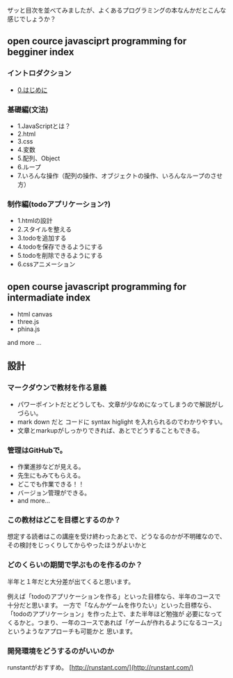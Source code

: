 ザッと目次を並べてみましたが、よくあるプログラミングの本なんかだとこんな感じでしょうか？

## open cource javasciprt programming for begginer index

### イントロダクション

- [0.はじめに](/begginer/00.md)

### 基礎編(文法)

- 1.JavaScriptとは？
- 2.html
- 3.css
- 4.変数
- 5.配列、Object
- 6.ループ
- 7.いろんな操作（配列の操作、オブジェクトの操作、いろんなループのさせ方）

### 制作編(todoアプリケーション?)

- 1.htmlの設計
- 2.スタイルを整える
- 3.todoを追加する
- 4.todoを保存できるようにする
- 5.todoを削除できるようにする
- 6.cssアニメーション


## open course javascript programming for intermadiate index

- html canvas
- three.js
- phina.js

and more ...

## 設計

### マークダウンで教材を作る意義

- パワーポイントだとどうしても、文章が少なめになってしまうので解説がしづらい。
- mark down だと コードに syntax higlight を入れられるのでわかりやすい。
- 文章とmarkupがしっかりできれば、あとでどうすることもできる。

### 管理はGitHubで。
 
- 作業進捗などが見える。
- 先生にもみてもらえる。
- どこでも作業できる！！
- バージョン管理ができる。
- and more...


### この教材はどこを目標とするのか？

想定する読者はこの講座を受け終わったあとで、どうなるのかが不明確なので、
その検討をじっくりしてからやったほうがよいかと

### どのくらいの期間で学ぶものを作るのか？

半年と１年だと大分差が出てくると思います。

例えば「todoのアプリケーションを作る」といった目標なら、半年のコースで十分だと思います。
一方で「なんかゲームを作りたい」といった目標なら、「todoのアプリケーション」を作った上で、また半年ほど勉強が
必要になってくるかと。つまり、一年のコースであれば「ゲームが作れるようになるコース」というようなアプローチも可能かと
思います。


### 開発環境をどうするのがいいのか

runstantがおすすめ。
[http://runstant.com/](http://runstant.com/)